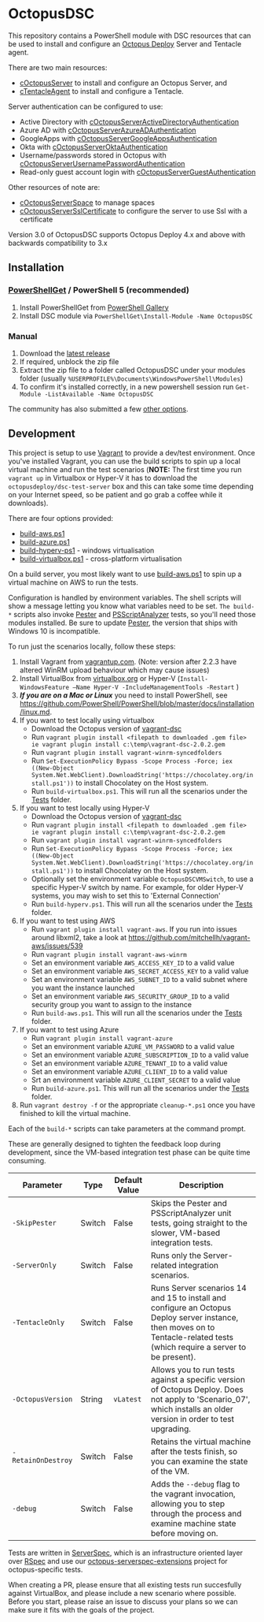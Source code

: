 # OctopusDSC

This repository contains a PowerShell module with DSC resources that can be used to install and configure an [Octopus Deploy](http://octopus.com) Server and Tentacle agent.

There are two main resources:

* [cOctopusServer](README-cOctopusServer.md) to install and configure an Octopus Server, and
* [cTentacleAgent](README-cTentacleAgent.md) to install and configure a Tentacle.

Server authentication can be configured to use:

* Active Directory with [cOctopusServerActiveDirectoryAuthentication](README-cOctopusServerActiveDirectoryAuthentication.md)
* Azure AD with [cOctopusServerAzureADAuthentication](README-cOctopusServerAzureADAuthentication.md)
* GoogleApps with [cOctopusServerGoogleAppsAuthentication](README-cOctopusServerGoogleAppsAuthentication.md)
* Okta with [cOctopusServerOktaAuthentication](README-cOctopusServerOktaAuthentication.md)
* Username/passwords stored in Octopus with [cOctopusServerUsernamePasswordAuthentication](README-cOctopusServerUsernamePasswordAuthentication.md)
* Read-only guest account login with [cOctopusServerGuestAuthentication](README-cOctopusServerGuestAuthentication.md)

Other resources of note are:
* [cOctopusServerSpace](README-cOctopusServerSpace.md) to manage spaces
* [cOctopusServerSslCertificate](README-OctopusServerSslCertificate) to configure the server to use Ssl with a certificate

Version 3.0 of OctopusDSC supports Octopus Deploy 4.x and above with backwards compatibility to 3.x

## Installation

### [PowerShellGet](https://technet.microsoft.com/en-us/library/dn807169.aspx) / PowerShell 5 (recommended)
1. Install PowerShellGet from [PowerShell Gallery](https://www.powershellgallery.com/GettingStarted)
2. Install DSC module via `PowerShellGet\Install-Module -Name OctopusDSC`

### Manual ###
1. Download the [latest release](https://github.com/OctopusDeploy/OctopusDSC/releases)
2. If required, unblock the zip file
3. Extract the zip file to a folder called OctopusDSC under your modules folder (usually `%USERPROFILE%\Documents\WindowsPowerShell\Modules`)
4. To confirm it's installed correctly, in a new powershell session run `Get-Module -ListAvailable -Name OctopusDSC`

The community has also submitted a few [other options](https://github.com/OctopusDeploy/OctopusDSC/issues/14).

## Development

This project is setup to use [Vagrant](vagrant.io) to provide a dev/test environment. Once you've installed Vagrant, you can use the build scripts to spin up a local virtual machine and run the test scenarios (**NOTE:** The first time you run `vagrant up` in Virtualbox or Hyper-V it has to download the `octopusdeploy/dsc-test-server` box and this can take some time depending on your Internet speed, so be patient and go grab a coffee while it downloads).

There are four options provided:

 - [build-aws.ps1](build-aws.ps1)
 - [build-azure.ps1](build-azure.ps1)
 - [build-hyperv-ps1](build-hyperv-ps1) - windows virtualisation
 - [build-virtualbox.ps1](build-virtualbox.ps1) - cross-platform virtualisation

On a build server, you most likely want to use [build-aws.ps1](build-aws.ps1) to spin up a virtual machine on AWS to run the tests.

Configuration is handled by environment variables. The shell scripts will show a message letting you know what variables need to be set. `The build-*` scripts also invoke [Pester](https://github.com/Pester/Pester) and [PSScriptAnalyzer](https://github.com/PowerShell/PSScriptAnalyzer) tests, so you'll need those modules installed.  Be sure to update [Pester](https://github.com/Pester/Pester), the version that ships with Windows 10 is incompatible.

To run just the scenarios locally, follow these steps:

1. Install Vagrant from [vagrantup.com](https://vagrantup.com). (Note: version after 2.2.3 have altered WinRM upload behaviour which may cause issues)
2. Install VirtualBox from [virtualbox.org](https://virtualbox.org) or Hyper-V (`Install-WindowsFeature –Name Hyper-V -IncludeManagementTools -Restart`  )
3. _**If you are on a Mac or Linux**_ you need to install PowerShell, see https://github.com/PowerShell/PowerShell/blob/master/docs/installation/linux.md.
4. If you want to test locally using virtualbox
    - Download the Octopus version of [vagrant-dsc](https://github.com/OctopusDeploy/vagrant-dsc/releases/download/v2.0.2/vagrant-dsc-2.0.2.gem)
    - Run `vagrant plugin install <filepath to downloaded .gem file> ie vagrant plugin install c:\temp\vagrant-dsc-2.0.2.gem`
    - Run `vagrant plugin install vagrant-winrm-syncedfolders`
     - Run `Set-ExecutionPolicy Bypass -Scope Process -Force; iex ((New-Object System.Net.WebClient).DownloadString('https://chocolatey.org/install.ps1'))` to install Chocolatey on the Host system.
    - Run `build-virtualbox.ps1`. This will run all the scenarios under the [Tests](Tests) folder.
5. If you want to test locally using Hyper-V
    - Download the Octopus version of [vagrant-dsc](https://github.com/OctopusDeploy/vagrant-dsc/releases/download/v2.0.2/vagrant-dsc-2.0.2.gem)
    - Run `vagrant plugin install <filepath to downloaded .gem file> ie vagrant plugin install c:\temp\vagrant-dsc-2.0.2.gem`
    - Run `vagrant plugin install vagrant-winrm-syncedfolders`
    - Run `Set-ExecutionPolicy Bypass -Scope Process -Force; iex ((New-Object System.Net.WebClient).DownloadString('https://chocolatey.org/install.ps1'))` to install Chocolatey on the Host system.
    - Optionally set the environment variable `OctopusDSCVMSwitch`, to use a specific Hyper-V switch by name. For example, for older Hyper-V systems, you may wish to set this to 'External Connection'
    - Run `build-hyperv.ps1`. This will run all the scenarios under the [Tests](Tests) folder.
6. If you want to test using AWS
    - Run `vagrant plugin install vagrant-aws`. If you run into issues around libxml2, take a look at https://github.com/mitchellh/vagrant-aws/issues/539
    - Run `vagrant plugin install vagrant-aws-winrm`
    - Set an environment variable `AWS_ACCESS_KEY_ID` to a valid value
    - Set an environment variable `AWS_SECRET_ACCESS_KEY` to a valid value
    - Set an environment variable `AWS_SUBNET_ID` to a valid subnet where you want the instance launched
    - Set an environment variable `AWS_SECURITY_GROUP_ID` to a valid security group you want to assign to the instance
    - Run `build-aws.ps1`. This will run all the scenarios under the [Tests](Tests) folder.
7. If you want to test using Azure
    - Run `vagrant plugin install vagrant-azure`
    - Set an environment variable `AZURE_VM_PASSWORD` to a valid value
    - Set an environment variable `AZURE_SUBSCRIPTION_ID` to a valid value
    - Set an environment variable `AZURE_TENANT_ID` to a valid value
    - Set an environment variable `AZURE_CLIENT_ID` to a valid value
    - Srt an environment variable `AZURE_CLIENT_SECRET` to a valid value
    - Run `build-azure.ps1`. This will run all the scenarios under the [Tests](Tests) folder.
8. Run `vagrant destroy -f` or the appropriate `cleanup-*.ps1` once you have finished to kill the virtual machine.

Each of the `build-*` scripts can take parameters at the command prompt.

These are generally designed to tighten the feedback loop during development, since the VM-based integration test phase can be quite time consuming.

| Parameter                     | Type      | Default Value    | Description |
| ----------------------------- | --------- | ---------------- | -------------------------------------------- |
| `-SkipPester`                 | Switch    | False            | Skips the Pester and PSScriptAnalyzer unit tests, going straight to the slower, VM-based integration tests.            |
| `-ServerOnly`                 | Switch    | False            | Runs only the Server-related integration scenarios. |
| `-TentacleOnly`               | Switch    | False            | Runs Server scenarios 14 and 15 to install and configure an Octopus Deploy server instance, then moves on to Tentacle-related tests (which require a server to be present). |
| `-OctopusVersion`             | String    | `vLatest`        | Allows you to run tests against a specific version of Octopus Deploy. Does not apply to 'Scenario_07', which installs an older version in order to test upgrading. |
| `-RetainOnDestroy`            | Switch    | False            | Retains the virtual machine after the tests finish, so you can examine the state of the VM. |
| `-debug`                      | Switch    | False            | Adds the `--debug` flag to the vagrant invocation, allowing you to step through the process and examine machine state before moving on. |

Tests are written in [ServerSpec](serverspec.org), which is an infrastructure oriented layer over [RSpec](rspec.info) and use our [octopus-serverspec-extensions](https://github.com/OctopusDeploy/octopus-serverspec-extensions) project for octopus-specific tests.

When creating a PR, please ensure that all existing tests run succesfully against VirtualBox, and please include a new scenario where possible. Before you start, please raise an issue to discuss your plans so we can make sure it fits with the goals of the project.
